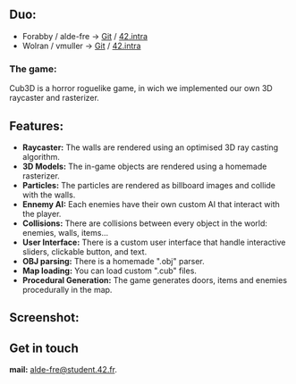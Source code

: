 ## Duo:
* Forabby / alde-fre ->	[Git](https://github.com/ForAbby-X) / [42.intra](https://profile.intra.42.fr/users/alde-fre)
* Wolran / vmuller ->	[Git](https://github.com/Wolran) / [42.intra](https://profile.intra.42.fr/users/vmuller)

### The game:
Cub3D is a horror roguelike game,
in wich we implemented our own 3D raycaster and rasterizer.

## Features:

- **Raycaster:** The walls are rendered using an optimised 3D ray casting algorithm.
- **3D Models:** The in-game objects are rendered using a homemade rasterizer.
- **Particles:** The particles are rendered as billboard images and collide with the walls.
- **Ennemy AI:** Each enemies have their own custom AI that interact with the player.
- **Collisions:** There are collisions between every object in the world: enemies, walls, items...
- **User Interface:** There is a custom user interface that handle interactive sliders, clickable button, and text.
- **OBJ parsing:** There is a homemade ".obj" parser.
- **Map loading:** You can load custom ".cub" files.
- **Procedural Generation:** The game generates doors, items and enemies procedurally in the map.

## Screenshot:


## Get in touch

**mail:** alde-fre@student.42.fr.
